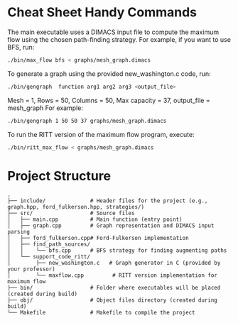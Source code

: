 # Cheat Sheet Handy Commands

The main executable uses a DIMACS input file to compute the maximum flow using the chosen path-finding strategy. For example, if you want to use BFS, run:

``` bash
./bin/max_flow bfs < graphs/mesh_graph.dimacs
```

To generate a graph using the provided new_washington.c code, run:
``` bash
./bin/gengraph  function arg1 arg2 arg3 <output_file>
```
Mesh = 1, Rows = 50, Columns = 50, Max capacity = 37, output_file = mesh_graph
For example:
``` bash
./bin/gengraph 1 50 50 37 graphs/mesh_graph.dimacs
```

To run the RITT version of the maximum flow program, execute:
``` bash
./bin/ritt_max_flow < graphs/mesh_graph.dimacs
```







# Project Structure

```
.
├── include/              # Header files for the project (e.g., graph.hpp, ford_fulkerson.hpp, strategies/)
├── src/                  # Source files
│   ├── main.cpp          # Main function (entry point)
│   ├── graph.cpp         # Graph representation and DIMACS input parsing
│   ├── ford_fulkerson.cpp# Ford-Fulkerson implementation
│   ├── find_path_sources/
│   │    └── bfs.cpp      # BFS strategy for finding augmenting paths
│   └── support_code_ritt/
│        ├── new_washington.c   # Graph generator in C (provided by your professor)
│        └── maxflow.cpp         # RITT version implementation for maximum flow
├── bin/                  # Folder where executables will be placed (created during build)
├── obj/                  # Object files directory (created during build)
└── Makefile              # Makefile to compile the project
```